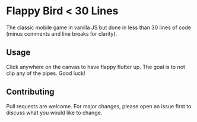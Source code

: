 # Flappy Bird < 30 Lines

The classic mobile game in vanilla JS but done in less than 30 lines of code (minus comments and line breaks for clarity).

## Usage

Click anywhere on the canvas to have flappy flutter up. The goal is to not clip any of the pipes. Good luck!

## Contributing

Pull requests are welcome. For major changes, please open an issue first to discuss what you would like to change.
